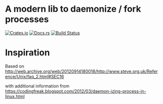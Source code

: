 # A modern lib to daemonize / fork processes

[![Crates.io][crates-badge]][crates-url]
[![Docs.rs][docs-badge]][docs-url]
[![Build Status][actions-badge]][actions-url]

[crates-badge]: https://img.shields.io/crates/v/fork-rs.svg
[crates-url]: https://crates.io/crates/fork-rs
[docs-badge]: https://img.shields.io/docsrs/fork-rs/latest
[docs-url]: https://docs.rs/crate/fork-rs
[actions-badge]: https://github.com/kristof-mattei/fork-rs/workflows/Build/badge.svg
[actions-url]: https://github.com/kristof-mattei/fork-rs/actions?query=workflow:Build+branch:main

# Inspiration

Based on http://web.archive.org/web/20120914180018/http://www.steve.org.uk/Reference/Unix/faq_2.html#SEC16

with additional information from https://codingfreak.blogspot.com/2012/03/daemon-izing-process-in-linux.html
